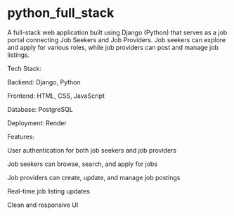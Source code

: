 # python_full_stack
A full-stack web application built using Django (Python) that serves as a job portal connecting Job Seekers and Job Providers. Job seekers can explore and apply for various roles, while job providers can post and manage job listings.

Tech Stack:

Backend: Django, Python

Frontend: HTML, CSS, JavaScript

Database: PostgreSQL

Deployment: Render

Features:

User authentication for both job seekers and job providers

Job seekers can browse, search, and apply for jobs

Job providers can create, update, and manage job postings

Real-time job listing updates

Clean and responsive UI
